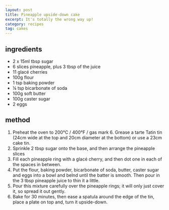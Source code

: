 ```yaml
---
layout: post
title: Pineapple upside-down cake
excerpt: It's totally the wrong way up!
category: recipes
tag: cakes
---
```


ingredients
-----------

* 2 x 15ml tbsp sugar
* 6 slices pineapple, plus 3 tbsp of the juice
* 11 glac&eacute; cherries
* 100g flour
* 1 tsp baking powder
* &frac14; tsp bicarbonate of soda
* 100g soft butter
* 100g caster sugar
* 2 eggs

method
------

1. Preheat the oven to 200&deg;C / 400&deg;F / gas mark  6. Grease a tarte Tatin tin (24cm wide at the top and 20cm diameter at the bottom) or use a 23cm cake tin.
2. Sprinkle 2 tbsp sugar onto the base, and then arrange the pineapple slices
3. Fill each pineapple ring with a glac&eacute; cherry, and then dot one in each of the spaces in between. 
4. Put the flour, baking powder, bicarbonate of soda, butter, caster sugar and eggs into a bowl and belnd until the batter is smooth. Then pour in the 3 tbsp pineapple juice to thin it a little. 
5. Pour this mixture carefully over the pineapple rings; it will only just cover it, so spread it out gently. 
6. Bake for 30 minutes, then ease a spatula around the edge of the tin, place a plate on top and, turn it upside-down.
